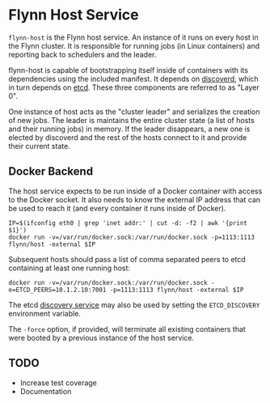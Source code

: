 # Flynn Host Service

`flynn-host` is the Flynn host service. An instance of it runs on every host in
the Flynn cluster. It is responsible for running jobs (in Linux containers) and
reporting back to schedulers and the leader.

flynn-host is capable of bootstrapping itself inside of containers with its
dependencies using the included manifest. It depends on [discoverd](/discoverd),
which in turn depends on [etcd](https://github.com/coreos/etcd). These three
components are referred to as "Layer 0".

One instance of host acts as the "cluster leader" and serializes the creation of
new jobs. The leader is maintains the entire cluster state (a list of hosts and
their running jobs) in memory. If the leader disappears, a new one is elected by
discoverd and the rest of the hosts connect to it and provide their current
state.

## Docker Backend

The host service expects to be run inside of a Docker container with access to
the Docker socket. It also needs to know the external IP address that can be
used to reach it (and every container it runs inside of Docker).

```text
IP=$(ifconfig eth0 | grep 'inet addr:' | cut -d: -f2 | awk '{print $1}')
docker run -v=/var/run/docker.sock:/var/run/docker.sock -p=1113:1113 flynn/host -external $IP
```

Subsequent hosts should pass a list of comma separated peers to etcd containing
at least one running host:

```text
docker run -v=/var/run/docker.sock:/var/run/docker.sock -e=ETCD_PEERS=10.1.2.10:7001 -p=1113:1113 flynn/host -external $IP
```

The etcd [discovery
service](https://coreos.com/docs/cluster-management/setup/etcd-cluster-discovery/)
may also be used by setting the `ETCD_DISCOVERY` environment variable.

The `-force` option, if provided, will terminate all existing containers that
were booted by a previous instance of the host service.

## TODO

- Increase test coverage
- Documentation
